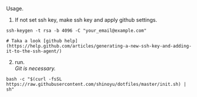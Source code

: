Usage.

1. If not set ssh key, make ssh key and apply github settings.

```
ssh-keygen -t rsa -b 4096 -C "your_email@example.com"

# Taka a look [github help](https://help.github.com/articles/generating-a-new-ssh-key-and-adding-it-to-the-ssh-agent/)
```

2. run.  
_Git is necessary._

```
bash -c "$(curl -fsSL https://raw.githubusercontent.com/shinoyu/dotfiles/master/init.sh) | sh"
```
